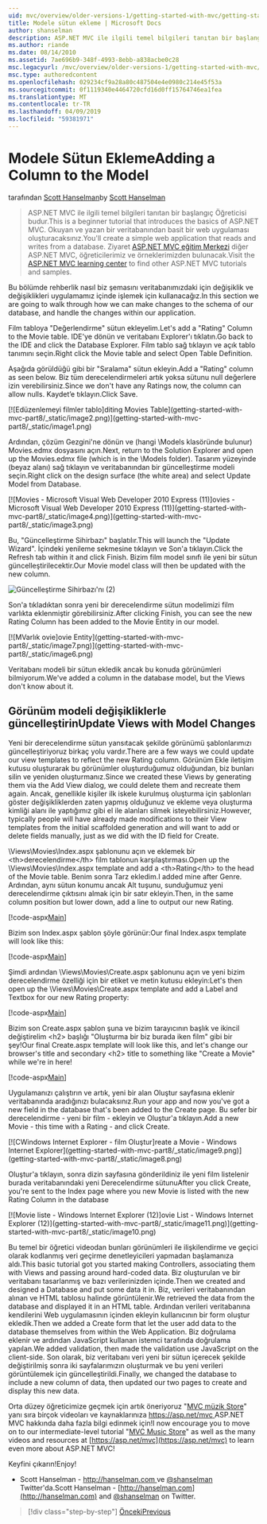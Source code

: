```yaml
---
uid: mvc/overview/older-versions-1/getting-started-with-mvc/getting-started-with-mvc-part8
title: Modele sütun ekleme | Microsoft Docs
author: shanselman
description: ASP.NET MVC ile ilgili temel bilgileri tanıtan bir başlangıç Öğreticisi budur. Okuyan ve yazan bir veritabanından basit bir web uygulaması oluşturun.
ms.author: riande
ms.date: 08/14/2010
ms.assetid: 7ae696b9-348f-4993-8ebb-a838acbe0c28
msc.legacyurl: /mvc/overview/older-versions-1/getting-started-with-mvc/getting-started-with-mvc-part8
msc.type: authoredcontent
ms.openlocfilehash: 029234cf9a28a80c487504e4e0980c214e45f53a
ms.sourcegitcommit: 0f1119340e4464720cfd16d0ff15764746ea1fea
ms.translationtype: MT
ms.contentlocale: tr-TR
ms.lasthandoff: 04/09/2019
ms.locfileid: "59381971"
---
```

# <a name="adding-a-column-to-the-model"></a><span data-ttu-id="4f0bc-104">Modele Sütun Ekleme</span><span class="sxs-lookup"><span data-stu-id="4f0bc-104">Adding a Column to the Model</span></span>

<span data-ttu-id="4f0bc-105">tarafından [Scott Hanselman](https://github.com/shanselman)</span><span class="sxs-lookup"><span data-stu-id="4f0bc-105">by [Scott Hanselman](https://github.com/shanselman)</span></span>

> <span data-ttu-id="4f0bc-106">ASP.NET MVC ile ilgili temel bilgileri tanıtan bir başlangıç Öğreticisi budur.</span><span class="sxs-lookup"><span data-stu-id="4f0bc-106">This is a beginner tutorial that introduces the basics of ASP.NET MVC.</span></span> <span data-ttu-id="4f0bc-107">Okuyan ve yazan bir veritabanından basit bir web uygulaması oluşturacaksınız.</span><span class="sxs-lookup"><span data-stu-id="4f0bc-107">You'll create a simple web application that reads and writes from a database.</span></span> <span data-ttu-id="4f0bc-108">Ziyaret [ASP.NET MVC eğitim Merkezi](../../../index.md) diğer ASP.NET MVC, öğreticilerimiz ve örneklerimizden bulunacak.</span><span class="sxs-lookup"><span data-stu-id="4f0bc-108">Visit the [ASP.NET MVC learning center](../../../index.md) to find other ASP.NET MVC tutorials and samples.</span></span>


<span data-ttu-id="4f0bc-109">Bu bölümde rehberlik nasıl biz şemasını veritabanımızdaki için değişiklik ve değişiklikleri uygulamamız içinde işlemek için kullanacağız.</span><span class="sxs-lookup"><span data-stu-id="4f0bc-109">In this section we are going to walk through how we can make changes to the schema of our database, and handle the changes within our application.</span></span>

<span data-ttu-id="4f0bc-110">Film tabloya "Değerlendirme" sütun ekleyelim.</span><span class="sxs-lookup"><span data-stu-id="4f0bc-110">Let's add a "Rating" Column to the Movie table.</span></span> <span data-ttu-id="4f0bc-111">IDE'ye dönün ve veritabanı Explorer'ı tıklatın.</span><span class="sxs-lookup"><span data-stu-id="4f0bc-111">Go back to the IDE and click the Database Explorer.</span></span> <span data-ttu-id="4f0bc-112">Film tablo sağ tıklayın ve açık tablo tanımını seçin.</span><span class="sxs-lookup"><span data-stu-id="4f0bc-112">Right click the Movie table and select Open Table Definition.</span></span>

<span data-ttu-id="4f0bc-113">Aşağıda görüldüğü gibi bir "Sıralama" sütun ekleyin.</span><span class="sxs-lookup"><span data-stu-id="4f0bc-113">Add a "Rating" column as seen below.</span></span> <span data-ttu-id="4f0bc-114">Biz tüm derecelendirmeleri artık yoksa sütunu null değerlere izin verebilirsiniz.</span><span class="sxs-lookup"><span data-stu-id="4f0bc-114">Since we don't have any Ratings now, the column can allow nulls.</span></span> <span data-ttu-id="4f0bc-115">Kaydet’e tıklayın.</span><span class="sxs-lookup"><span data-stu-id="4f0bc-115">Click Save.</span></span>

[![E<span data-ttu-id="4f0bc-116">düzenlemeyi filmler tablo]</span><span class="sxs-lookup"><span data-stu-id="4f0bc-116">diting Movies Table]</span></span>(getting-started-with-mvc-part8/_static/image2.png)](getting-started-with-mvc-part8/_static/image1.png)

<span data-ttu-id="4f0bc-117">Ardından, çözüm Gezgini'ne dönün ve (hangi \Models klasöründe bulunur) Movies.edmx dosyasını açın.</span><span class="sxs-lookup"><span data-stu-id="4f0bc-117">Next, return to the Solution Explorer and open up the Movies.edmx file (which is in the \Models folder).</span></span> <span data-ttu-id="4f0bc-118">Tasarım yüzeyinde (beyaz alanı) sağ tıklayın ve veritabanından bir güncelleştirme modeli seçin.</span><span class="sxs-lookup"><span data-stu-id="4f0bc-118">Right click on the design surface (the white area) and select Update Model from Database.</span></span>

[![M<span data-ttu-id="4f0bc-119">ovies - Microsoft Visual Web Developer 2010 Express (11)]</span><span class="sxs-lookup"><span data-stu-id="4f0bc-119">ovies - Microsoft Visual Web Developer 2010 Express (11)]</span></span>(getting-started-with-mvc-part8/_static/image4.png)](getting-started-with-mvc-part8/_static/image3.png)

<span data-ttu-id="4f0bc-120">Bu, "Güncelleştirme Sihirbazı" başlatılır.</span><span class="sxs-lookup"><span data-stu-id="4f0bc-120">This will launch the "Update Wizard".</span></span> <span data-ttu-id="4f0bc-121">İçindeki yenileme sekmesine tıklayın ve Son'a tıklayın.</span><span class="sxs-lookup"><span data-stu-id="4f0bc-121">Click the Refresh tab within it and click Finish.</span></span> <span data-ttu-id="4f0bc-122">Bizim film model sınıfı ile yeni bir sütun güncelleştirilecektir.</span><span class="sxs-lookup"><span data-stu-id="4f0bc-122">Our Movie model class will then be updated with the new column.</span></span>

![Güncelleştirme Sihirbazı'nı (2)](getting-started-with-mvc-part8/_static/image5.png)

<span data-ttu-id="4f0bc-124">Son'a tıkladıktan sonra yeni bir derecelendirme sütun modelimizi film varlıkta eklenmiştir görebilirsiniz.</span><span class="sxs-lookup"><span data-stu-id="4f0bc-124">After clicking Finish, you can see the new Rating Column has been added to the Movie Entity in our model.</span></span>

[![M<span data-ttu-id="4f0bc-125">Varlık ovie]</span><span class="sxs-lookup"><span data-stu-id="4f0bc-125">ovie Entity]</span></span>(getting-started-with-mvc-part8/_static/image7.png)](getting-started-with-mvc-part8/_static/image6.png)

<span data-ttu-id="4f0bc-126">Veritabanı modeli bir sütun ekledik ancak bu konuda görünümleri bilmiyorum.</span><span class="sxs-lookup"><span data-stu-id="4f0bc-126">We've added a column in the database model, but the Views don't know about it.</span></span>

## <a name="update-views-with-model-changes"></a><span data-ttu-id="4f0bc-127">Görünüm modeli değişikliklerle güncelleştirin</span><span class="sxs-lookup"><span data-stu-id="4f0bc-127">Update Views with Model Changes</span></span>

<span data-ttu-id="4f0bc-128">Yeni bir derecelendirme sütun yansıtacak şekilde görünümü şablonlarımızı güncelleştiriyoruz birkaç yolu vardır.</span><span class="sxs-lookup"><span data-stu-id="4f0bc-128">There are a few ways we could update our view templates to reflect the new Rating column.</span></span> <span data-ttu-id="4f0bc-129">Görünüm Ekle iletişim kutusu oluşturarak bu görünümler oluşturduğumuz olduğundan, biz bunları silin ve yeniden oluşturmanız.</span><span class="sxs-lookup"><span data-stu-id="4f0bc-129">Since we created these Views by generating them via the Add View dialog, we could delete them and recreate them again.</span></span> <span data-ttu-id="4f0bc-130">Ancak, genellikle kişiler ilk iskele kurulmuş oluşturma için şablonları göster değişikliklerden zaten yapmış olduğunuz ve ekleme veya oluşturma kimliği alanı ile yaptığımız gibi el ile alanları silmek isteyebilirsiniz.</span><span class="sxs-lookup"><span data-stu-id="4f0bc-130">However, typically people will have already made modifications to their View templates from the initial scaffolded generation and will want to add or delete fields manually, just as we did with the ID field for Create.</span></span>

<span data-ttu-id="4f0bc-131">\Views\Movies\Index.aspx şablonunu açın ve eklemek bir &lt;th&gt;derecelendirme&lt;/th&gt; film tablonun karşılaştırması.</span><span class="sxs-lookup"><span data-stu-id="4f0bc-131">Open up the \Views\Movies\Index.aspx template and add a &lt;th&gt;Rating&lt;/th&gt; to the head of the Movie table.</span></span> <span data-ttu-id="4f0bc-132">Benim sonra Tarz ekledim.</span><span class="sxs-lookup"><span data-stu-id="4f0bc-132">I added mine after Genre.</span></span> <span data-ttu-id="4f0bc-133">Ardından, aynı sütun konumu ancak Alt tuşunu, sunduğumuz yeni derecelendirme çıktısını almak için bir satır ekleyin.</span><span class="sxs-lookup"><span data-stu-id="4f0bc-133">Then, in the same column position but lower down, add a line to output our new Rating.</span></span>

[!code-aspx[Main](getting-started-with-mvc-part8/samples/sample1.aspx)]

<span data-ttu-id="4f0bc-134">Bizim son Index.aspx şablon şöyle görünür:</span><span class="sxs-lookup"><span data-stu-id="4f0bc-134">Our final Index.aspx template will look like this:</span></span>

[!code-aspx[Main](getting-started-with-mvc-part8/samples/sample2.aspx)]

<span data-ttu-id="4f0bc-135">Şimdi ardından \Views\Movies\Create.aspx şablonunu açın ve yeni bizim derecelendirme özelliği için bir etiket ve metin kutusu ekleyin:</span><span class="sxs-lookup"><span data-stu-id="4f0bc-135">Let's then open up the \Views\Movies\Create.aspx template and add a Label and Textbox for our new Rating property:</span></span>

[!code-aspx[Main](getting-started-with-mvc-part8/samples/sample3.aspx)]

<span data-ttu-id="4f0bc-136">Bizim son Create.aspx şablon şuna ve bizim tarayıcının başlık ve ikincil değiştirelim &lt;h2&gt; başlığı "Oluşturma bir biz burada iken film" gibi bir şey!</span><span class="sxs-lookup"><span data-stu-id="4f0bc-136">Our final Create.aspx template will look like this, and let's change our browser's title and secondary &lt;h2&gt; title to something like "Create a Movie" while we're in here!</span></span>

[!code-aspx[Main](getting-started-with-mvc-part8/samples/sample4.aspx)]

<span data-ttu-id="4f0bc-137">Uygulamanızı çalıştırın ve artık, yeni bir alan Oluştur sayfasına eklenir veritabanında aradığınızı bulacaksınız.</span><span class="sxs-lookup"><span data-stu-id="4f0bc-137">Run your app and now you've got a new field in the database that's been added to the Create page.</span></span> <span data-ttu-id="4f0bc-138">Bu sefer bir derecelendirme - yeni bir film - ekleyin ve Oluştur'a tıklayın.</span><span class="sxs-lookup"><span data-stu-id="4f0bc-138">Add a new Movie - this time with a Rating - and click Create.</span></span>

[![C<span data-ttu-id="4f0bc-139">Windows Internet Explorer - film Oluştur]</span><span class="sxs-lookup"><span data-stu-id="4f0bc-139">reate a Movie - Windows Internet Explorer]</span></span>(getting-started-with-mvc-part8/_static/image9.png)](getting-started-with-mvc-part8/_static/image8.png)

<span data-ttu-id="4f0bc-140">Oluştur'a tıklayın, sonra dizin sayfasına gönderildiniz ile yeni film listelenir burada veritabanındaki yeni Derecelendirme sütunu</span><span class="sxs-lookup"><span data-stu-id="4f0bc-140">After you click Create, you're sent to the Index page where you new Movie is listed with the new Rating Column in the database</span></span>

[![M<span data-ttu-id="4f0bc-141">ovie liste - Windows Internet Explorer (12)]</span><span class="sxs-lookup"><span data-stu-id="4f0bc-141">ovie List - Windows Internet Explorer (12)]</span></span>(getting-started-with-mvc-part8/_static/image11.png)](getting-started-with-mvc-part8/_static/image10.png)

<span data-ttu-id="4f0bc-142">Bu temel bir öğretici videodan bunları görünümleri ile ilişkilendirme ve geçici olarak kodlanmış veri geçirme denetleyicileri yapmadan başlamanıza aldı.</span><span class="sxs-lookup"><span data-stu-id="4f0bc-142">This basic tutorial got you started making Controllers, associating them with Views and passing around hard-coded data.</span></span> <span data-ttu-id="4f0bc-143">Biz oluşturulan ve bir veritabanı tasarlanmış ve bazı verilerinizden içinde.</span><span class="sxs-lookup"><span data-stu-id="4f0bc-143">Then we created and designed a Database and put some data it in.</span></span> <span data-ttu-id="4f0bc-144">Biz, verileri veritabanından alınan ve HTML tablosu halinde görüntülenir.</span><span class="sxs-lookup"><span data-stu-id="4f0bc-144">We retrieved the data from the database and displayed it in an HTML table.</span></span> <span data-ttu-id="4f0bc-145">Ardından verileri veritabanına kendilerini Web uygulamasının içinden ekleyin kullanıcının bir form oluştur ekledik.</span><span class="sxs-lookup"><span data-stu-id="4f0bc-145">Then we added a Create form that let the user add data to the database themselves from within the Web Application.</span></span> <span data-ttu-id="4f0bc-146">Biz doğrulama eklenir ve ardından JavaScript kullanan istemci tarafında doğrulama yapılan.</span><span class="sxs-lookup"><span data-stu-id="4f0bc-146">We added validation, then made the validation use JavaScript on the client-side.</span></span> <span data-ttu-id="4f0bc-147">Son olarak, biz veritabanı veri yeni bir sütun içerecek şekilde değiştirilmiş sonra iki sayfalarımızın oluşturmak ve bu yeni verileri görüntülemek için güncelleştirildi.</span><span class="sxs-lookup"><span data-stu-id="4f0bc-147">Finally, we changed the database to include a new column of data, then updated our two pages to create and display this new data.</span></span>

<span data-ttu-id="4f0bc-148">Orta düzey öğreticimize geçmek için artık öneriyoruz "[MVC müzik Store](../../older-versions/mvc-music-store/mvc-music-store-part-1.md)" yanı sıra birçok videoları ve kaynaklarınıza [ https://asp.net/mvc ](https://asp.net/mvc) ASP.NET MVC hakkında daha fazla bilgi edinmek için!</span><span class="sxs-lookup"><span data-stu-id="4f0bc-148">I now encourage you to move on to our intermediate-level tutorial "[MVC Music Store](../../older-versions/mvc-music-store/mvc-music-store-part-1.md)" as well as the many videos and resources at [https://asp.net/mvc](https://asp.net/mvc) to learn even more about ASP.NET MVC!</span></span>

<span data-ttu-id="4f0bc-149">Keyfini çıkarın!</span><span class="sxs-lookup"><span data-stu-id="4f0bc-149">Enjoy!</span></span>

- <span data-ttu-id="4f0bc-150">Scott Hanselman - [ http://hanselman.com ](http://hanselman.com) ve [ @shanselman ](http://twitter.com/shanselman) Twitter'da.</span><span class="sxs-lookup"><span data-stu-id="4f0bc-150">Scott Hanselman - [http://hanselman.com](http://hanselman.com) and [@shanselman](http://twitter.com/shanselman) on Twitter.</span></span>

> [!div class="step-by-step"]
> [<span data-ttu-id="4f0bc-151">Önceki</span><span class="sxs-lookup"><span data-stu-id="4f0bc-151">Previous</span></span>](getting-started-with-mvc-part7.md)
